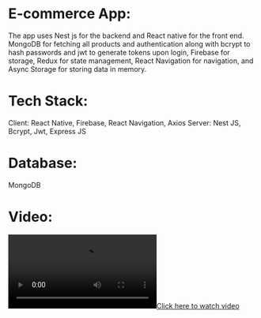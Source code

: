 # E-commerce App:
The app uses Nest js for the backend and React native for the front end. MongoDB for fetching all products and authentication along with bcrypt to hash passwords and jwt to generate tokens upon login, Firebase for storage, Redux for state management, React Navigation for navigation, and Async Storage for storing data in memory.

# Tech Stack: 
Client: React Native, Firebase, React Navigation, Axios
Server: Nest JS, Bcrypt, Jwt, Express JS

# Database:
MongoDB

# Video:
[![Click here to watch video](https://firebasestorage.googleapis.com/v0/b/chatapp-6ded2.appspot.com/o/20230907_140500.mp4?alt=media&token=ebc7b97a-ca06-4e52-8e4f-8eb8ea19b3c9)](https://firebasestorage.googleapis.com/v0/b/chatapp-6ded2.appspot.com/o/20230907_140500.mp4?alt=media&token=ebc7b97a-ca06-4e52-8e4f-8eb8ea19b3c9)
